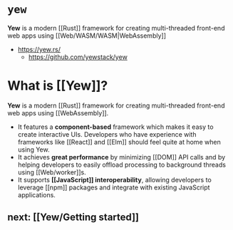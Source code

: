 # `yew`

**Yew** is a modern [[Rust]] framework for creating multi-threaded front-end web apps using [[Web/WASM/WASM|WebAssembly]]

- https://yew.rs/
	- https://github.com/yewstack/yew

# What is [[Yew]]?

**Yew** is a modern [[Rust]] framework for creating multi-threaded front-end web apps using [[WebAssembly]].

-   It features a **component-based** framework which makes it easy to create interactive UIs. Developers who have experience with frameworks like [[React]] and [[Elm]] should feel quite at home when using Yew.
-   It achieves **great performance** by minimizing [[DOM]] API calls and by helping developers to easily offload processing to background threads using [[Web/worker]]s.
-   It supports **[[JavaScript]] interoperability**, allowing developers to leverage [[npm]] packages and integrate with existing JavaScript applications.

## next: [[Yew/Getting started]]